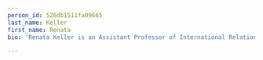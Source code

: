 ```yaml
---
person_id: 526db1511fa09665
last_name: Keller
first_name: Renata
bio: 'Renata Keller is an Assistant Professor of International Relations and Latin American Studies in the Pardee School of Global Studies at Boston University, and author of [_Mexico’s Cold War: Cuba, the United States, and the Legacy of the Mexican Revolution_](http://www.amazon.com/exec/obidos/asin/1107079586/ref=nosim/backlist0e-20).'

---
```


